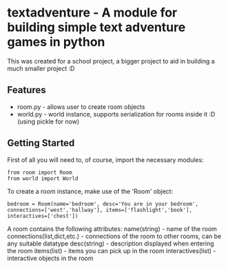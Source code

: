 # textadventure - A module for building simple text adventure games in python #
This was created for a school project, a bigger project to aid in building a
much smaller project :D

## Features
 - room.py - allows user to create room objects
 - world.py - world instance, supports serialization for rooms inside it :D (using
 pickle for now)

## Getting Started
First of all you will need to, of course, import the necessary modules:
```
from room import Room
from world import World
```

To create a room instance, make use of the 'Room' object:
```
bedroom = Room(name='bedroom', desc='You are in your bedroom', connections=['west','hallway'], items=['flashlight','book'], interactives=['chest'])
```
A room contains the following attributes:
    name(string) - name of the room
    connections(list,dict,etc.) - connections of the room to other rooms, can be any suitable datatype
    desc(string) - description displayed when entering the room
    items(list) - items you can pick up in the room
    interactives(list) - interactive objects in the room


